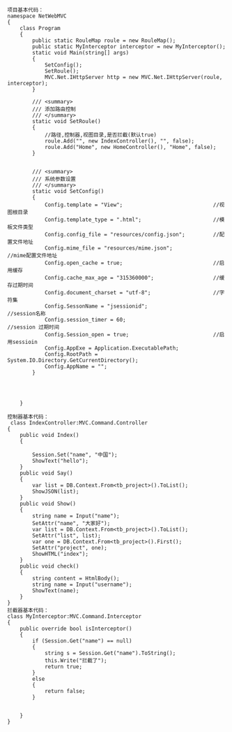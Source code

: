 

    项目基本代码：
    namespace NetWebMVC
    {
        class Program
        {
            public static RouleMap roule = new RouleMap();
            public static MyInterceptor interceptor = new MyInterceptor();
            static void Main(string[] args)
            {
                SetConfig();
                SetRoule();
                MVC.Net.IHttpServer http = new MVC.Net.IHttpServer(roule, interceptor);
            }

            /// <summary>
            /// 添加路由控制
            /// </summary>
            static void SetRoule()
            {
                //路径,控制器,视图目录,是否拦截(默认true)
                roule.Add("", new IndexController(), "", false);
                roule.Add("Home", new HomeController(), "Home", false);
            }


            /// <summary>
            /// 系统参数设置
            /// </summary>
            static void SetConfig()
            {
                Config.template = "View";                             //视图根目录
                Config.template_type = ".html";                       //模板文件类型
                Config.config_file = "resources/config.json";         //配置文件地址
                Config.mime_file = "resources/mime.json";             //mime配置文件地址
                Config.open_cache = true;                             //启用缓存
                Config.cache_max_age = "315360000";                   //缓存过期时间            
                Config.document_charset = "utf-8";                    //字符集
                Config.SessonName = "jsessionid";                     //session名称
                Config.session_timer = 60;                            //session 过期时间
                Config.Session_open = true;                           //启用sessioin
                Config.AppExe = Application.ExecutablePath;
                Config.RootPath = System.IO.Directory.GetCurrentDirectory();
                Config.AppName = "";
            }




        }
    
    控制器基本代码：
     class IndexController:MVC.Command.Controller
    {
        public void Index()
        {
            
            Session.Set("name", "中国");
            ShowText("hello");
        }
        public void Say()
        {
            var list = DB.Context.From<tb_project>().ToList();
            ShowJSON(list);
        }
        public void Show()
        {
            string name = Input("name");
            SetAttr("name", "大家好");
            var list = DB.Context.From<tb_project>().ToList();
            SetAttr("list", list);
            var one = DB.Context.From<tb_project>().First();
            SetAttr("project", one);
            ShowHTML("index");
        }
        public void check()
        {
            string content = HtmlBody();
            string name = Input("username");
            ShowText(name);
        }
    }
    拦截器基本代码：
    class MyInterceptor:MVC.Command.Interceptor
    {
        public override bool isInterceptor()
        {
            if (Session.Get("name") == null)
            {
                string s = Session.Get("name").ToString();
                this.Write("拦截了");
                return true;
            }
            else
            {
                return false;
            }
       
            
        }
    }
